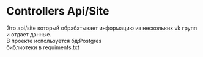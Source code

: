 # Controllers Api/Site
Это api/site который обрабатывает информацию из нескольких vk групп и отдает данные.  
В проекте используется бд:Postgres   
библиотеки в requiments.txt  
